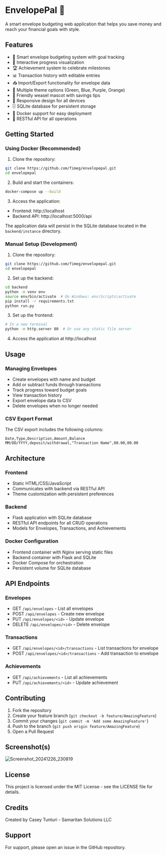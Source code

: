 # EnvelopePal 🦦

A smart envelope budgeting web application that helps you save money and reach your financial goals with style.

## Features

- 🎯 Smart envelope budgeting system with goal tracking
- 💫 Interactive progress visualization
- 🏆 Achievement system to celebrate milestones
- 📊 Transaction history with editable entries
- 📥 Import/Export functionality for envelope data
- 🎨 Multiple theme options (Green, Blue, Purple, Orange)
- 🦦 Friendly weasel mascot with savings tips
- 📱 Responsive design for all devices
- 🗄️ SQLite database for persistent storage
- 🐳 Docker support for easy deployment
- 🚀 RESTful API for all operations

## Getting Started

### Using Docker (Recommended)

1. Clone the repository:
```bash
git clone https://github.com/fimeg/envelopepal.git
cd envelopepal
```

2. Build and start the containers:
```bash
docker-compose up --build
```

3. Access the application:
- Frontend: http://localhost
- Backend API: http://localhost:5000/api

The application data will persist in the SQLite database located in the `backend/instance` directory.

### Manual Setup (Development)

1. Clone the repository:
```bash
git clone https://github.com/fimeg/envelopepal.git
cd envelopepal
```

2. Set up the backend:
```bash
cd backend
python -m venv env
source env/bin/activate  # On Windows: env\Scripts\activate
pip install -r requirements.txt
python run.py
```

3. Set up the frontend:
```bash
# In a new terminal
python -m http.server 80  # Or use any static file server
```

4. Access the application at http://localhost

## Usage

### Managing Envelopes

- Create envelopes with name and budget
- Add or subtract funds through transactions
- Track progress toward budget goals
- View transaction history
- Export envelope data to CSV
- Delete envelopes when no longer needed

### CSV Export Format

The CSV export includes the following columns:
```
Date,Type,Description,Amount,Balance
MM/DD/YYYY,deposit/withdrawal,"Transaction Name",00.00,00.00
```

## Architecture

### Frontend
- Static HTML/CSS/JavaScript
- Communicates with backend via RESTful API
- Theme customization with persistent preferences

### Backend
- Flask application with SQLite database
- RESTful API endpoints for all CRUD operations
- Models for Envelopes, Transactions, and Achievements

### Docker Configuration
- Frontend container with Nginx serving static files
- Backend container with Flask and SQLite
- Docker Compose for orchestration
- Persistent volume for SQLite database

## API Endpoints

### Envelopes
- GET `/api/envelopes` - List all envelopes
- POST `/api/envelopes` - Create new envelope
- PUT `/api/envelopes/<id>` - Update envelope
- DELETE `/api/envelopes/<id>` - Delete envelope

### Transactions
- GET `/api/envelopes/<id>/transactions` - List transactions for envelope
- POST `/api/envelopes/<id>/transactions` - Add transaction to envelope

### Achievements
- GET `/api/achievements` - List all achievements
- PUT `/api/achievements/<id>` - Update achievement

## Contributing

1. Fork the repository
2. Create your feature branch (`git checkout -b feature/AmazingFeature`)
3. Commit your changes (`git commit -m 'Add some AmazingFeature'`)
4. Push to the branch (`git push origin feature/AmazingFeature`)
5. Open a Pull Request

## Screenshot(s)
![Screenshot_20241226_230819](https://github.com/user-attachments/assets/67e93165-4ace-4276-9f7f-227ff26ce8f4)

## License

This project is licensed under the MIT License - see the LICENSE file for details.

## Credits

Created by Casey Tunturi - Samaritan Solutions LLC

## Support

For support, please open an issue in the GitHub repository.
